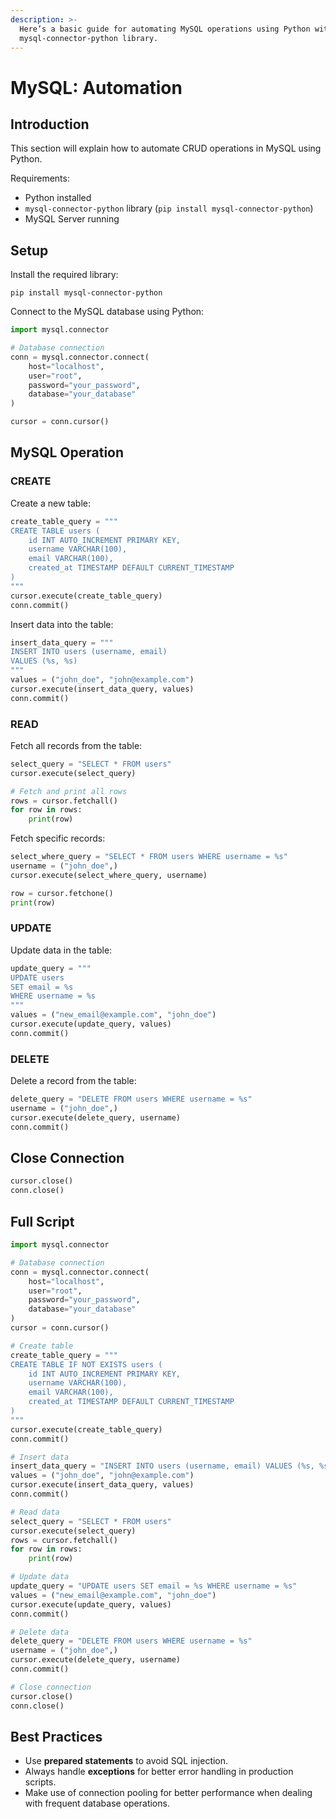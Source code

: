 ```yaml
---
description: >-
  Here’s a basic guide for automating MySQL operations using Python with the
  mysql-connector-python library.
---
```


# MySQL: Automation

## Introduction

This section will explain how to automate CRUD operations in MySQL using Python.

Requirements:

* Python installed
* `mysql-connector-python` library (`pip install mysql-connector-python`)
* MySQL Server running

## Setup

Install the required library:

```
pip install mysql-connector-python
```

Connect to the MySQL database using Python:

```python
import mysql.connector

# Database connection
conn = mysql.connector.connect(
    host="localhost",
    user="root",
    password="your_password",
    database="your_database"
)

cursor = conn.cursor()
```

## MySQL Operation

### CREATE

Create a new table:

```python
create_table_query = """
CREATE TABLE users (
    id INT AUTO_INCREMENT PRIMARY KEY,
    username VARCHAR(100),
    email VARCHAR(100),
    created_at TIMESTAMP DEFAULT CURRENT_TIMESTAMP
)
"""
cursor.execute(create_table_query)
conn.commit()
```

Insert data into the table:

```python
insert_data_query = """
INSERT INTO users (username, email)
VALUES (%s, %s)
"""
values = ("john_doe", "john@example.com")
cursor.execute(insert_data_query, values)
conn.commit()
```

### READ

Fetch all records from the table:

```python
select_query = "SELECT * FROM users"
cursor.execute(select_query)

# Fetch and print all rows
rows = cursor.fetchall()
for row in rows:
    print(row)
```

Fetch specific records:

```python
select_where_query = "SELECT * FROM users WHERE username = %s"
username = ("john_doe",)
cursor.execute(select_where_query, username)

row = cursor.fetchone()
print(row)

```

### UPDATE

Update data in the table:

```python
update_query = """
UPDATE users
SET email = %s
WHERE username = %s
"""
values = ("new_email@example.com", "john_doe")
cursor.execute(update_query, values)
conn.commit()
```

### DELETE

Delete a record from the table:

```python
delete_query = "DELETE FROM users WHERE username = %s"
username = ("john_doe",)
cursor.execute(delete_query, username)
conn.commit()
```

## Close Connection

```python
cursor.close()
conn.close()
```

## Full Script

```python
import mysql.connector

# Database connection
conn = mysql.connector.connect(
    host="localhost",
    user="root",
    password="your_password",
    database="your_database"
)
cursor = conn.cursor()

# Create table
create_table_query = """
CREATE TABLE IF NOT EXISTS users (
    id INT AUTO_INCREMENT PRIMARY KEY,
    username VARCHAR(100),
    email VARCHAR(100),
    created_at TIMESTAMP DEFAULT CURRENT_TIMESTAMP
)
"""
cursor.execute(create_table_query)
conn.commit()

# Insert data
insert_data_query = "INSERT INTO users (username, email) VALUES (%s, %s)"
values = ("john_doe", "john@example.com")
cursor.execute(insert_data_query, values)
conn.commit()

# Read data
select_query = "SELECT * FROM users"
cursor.execute(select_query)
rows = cursor.fetchall()
for row in rows:
    print(row)

# Update data
update_query = "UPDATE users SET email = %s WHERE username = %s"
values = ("new_email@example.com", "john_doe")
cursor.execute(update_query, values)
conn.commit()

# Delete data
delete_query = "DELETE FROM users WHERE username = %s"
username = ("john_doe",)
cursor.execute(delete_query, username)
conn.commit()

# Close connection
cursor.close()
conn.close()
```

## Best Practices

* Use **prepared statements** to avoid SQL injection.
* Always handle **exceptions** for better error handling in production scripts.
* Make use of connection pooling for better performance when dealing with frequent database operations.
